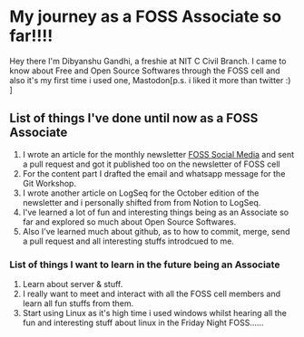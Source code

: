 # **My journey as a FOSS Associate so far!!!!**

Hey there I'm Dibyanshu Gandhi, a freshie at NIT C Civil Branch. I came to know about Free and Open Source Softwares through the FOSS cell and also it's my first time i used one, Mastodon[p.s. i liked it more than twitter :) ]

## **List of things I've done until now as a FOSS Associate**

1. I wrote an article for the monthly newsletter [FOSS Social Media](https://newsletter.fosscell.org/post/foss-social-media/) and sent a pull request  and got it published too on the newsletter of FOSS cell
2. For the content part I drafted the email and whatsapp message for the Git Workshop.
3. I wrote another article on LogSeq for the October edition of the newsletter and i personally shifted from from Notion to LogSeq.
4. I've learned a lot of fun and interesting things being as an Associate so far and explored so much about Open Source Softwares.
5. Also I've learned much about github, as to how to commit, merge, send a pull request and all interesting stuffs introdcued to me.


### **List of things I want to learn in the future being an Associate**

1. Learn about server & stuff.
2. I really want to meet and interact with all the FOSS cell members and learn all fun stuffs from them.
3. Start using Linux as it's high time i used windows whilst hearing all the fun and interesting stuff about linux in the Friday Night FOSS......
   
